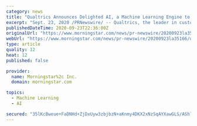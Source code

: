 ```yaml
---
category: news
title: "Qualtrics Announces Delighted AI, a Machine Learning Engine to Automate Every Step of the Customer Feedback Process"
excerpt: "Sept. 23, 2020 /PRNewswire/ -- Qualtrics, the leader in customer experience and creator of the experience management category, today announced Delighted AI, an artificial intelligence and machine learning engine built directly into Delighted's customer ..."
publishedDateTime: 2020-09-23T22:36:00Z
originalUrl: "https://www.morningstar.com/news/pr-newswire/20200923la35166/qualtrics-announces-delighted-ai-a-machine-learning-engine-to-automate-every-step-of-the-customer-feedback-process"
webUrl: "https://www.morningstar.com/news/pr-newswire/20200923la35166/qualtrics-announces-delighted-ai-a-machine-learning-engine-to-automate-every-step-of-the-customer-feedback-process"
type: article
quality: 12
heat: 12
published: false

provider:
  name: Morningstar%2c Inc.
  domain: morningstar.com

topics:
  - Machine Learning
  - AI

secured: "35lKcBweue+FaDNHd+ZjDxUyw3zbjbzN+aKnmy4DKX2xNzSqAYXawGLS/AShlY+NhZOQLjy8JKNfvYXNWFgZhvHJTNsz5Ceq43ISLTnBmumYFjaOrnYJ6FZtwoN3PugiDokOeN5Mo2btn/9H4hWv24jXkBLQImX00yaa8uftWpG1B0cwWsDhOfb8NMhwkLeDA0GxvmaDZ4uJFZ2G/fBARU0kZ9NoPaevpjmBKP42wx8WHNbfWIkC6GdC0bwMCXhfqq+xkKKbKUTQJ5/qxVivkccg90Ga8b851aCXMb2pias5evjVh0qlyP9Ni73pnkRaKzAbXK8epa+fwMkKxd3tW+4ewWMzXskoruqJxV4eIWU=;vMeCFgyNcgOKY1KAJ7a9Zw=="
---
```


